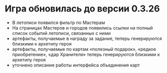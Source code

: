 # Игра обновилась до версии 0.3.26

- В летописи появился фильтр по Мастерам
- На страницах Мастеров и городов появились ссылки на полный список событий летописи, связанных с ними
- артефакты, получаемые в награду за задание, теперь генерируются близкими к архетипу героя
- артефакты, получаемые по картам «полезный подарок», «редкое приобретение», «дар Хранителя» теперь генерируются близкими к архетипу героя
- уточнено описание работы интерфейса объединения карт